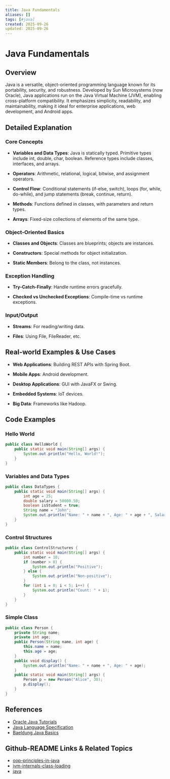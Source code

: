 ```yaml
---
title: Java Fundamentals
aliases: []
tags: [#java]
created: 2025-09-26
updated: 2025-09-26
---
```


# Java Fundamentals

## Overview

Java is a versatile, object-oriented programming language known for its portability, security, and robustness. Developed by Sun Microsystems (now Oracle), Java applications run on the Java Virtual Machine (JVM), enabling cross-platform compatibility. It emphasizes simplicity, readability, and maintainability, making it ideal for enterprise applications, web development, and Android apps.

## Detailed Explanation

### Core Concepts

- **Variables and Data Types**: Java is statically typed. Primitive types include int, double, char, boolean. Reference types include classes, interfaces, and arrays.

- **Operators**: Arithmetic, relational, logical, bitwise, and assignment operators.

- **Control Flow**: Conditional statements (if-else, switch), loops (for, while, do-while), and jump statements (break, continue, return).

- **Methods**: Functions defined in classes, with parameters and return types.

- **Arrays**: Fixed-size collections of elements of the same type.

### Object-Oriented Basics

- **Classes and Objects**: Classes are blueprints; objects are instances.

- **Constructors**: Special methods for object initialization.

- **Static Members**: Belong to the class, not instances.

### Exception Handling

- **Try-Catch-Finally**: Handle runtime errors gracefully.

- **Checked vs Unchecked Exceptions**: Compile-time vs runtime exceptions.

### Input/Output

- **Streams**: For reading/writing data.

- **Files**: Using File, FileReader, etc.

## Real-world Examples & Use Cases

- **Web Applications**: Building REST APIs with Spring Boot.

- **Mobile Apps**: Android development.

- **Desktop Applications**: GUI with JavaFX or Swing.

- **Embedded Systems**: IoT devices.

- **Big Data**: Frameworks like Hadoop.

## Code Examples

### Hello World

```java
public class HelloWorld {
    public static void main(String[] args) {
        System.out.println("Hello, World!");
    }
}
```

### Variables and Data Types

```java
public class DataTypes {
    public static void main(String[] args) {
        int age = 25;
        double salary = 50000.50;
        boolean isStudent = true;
        String name = "John";
        System.out.println("Name: " + name + ", Age: " + age + ", Salary: " + salary + ", Student: " + isStudent);
    }
}
```

### Control Structures

```java
public class ControlStructures {
    public static void main(String[] args) {
        int number = 10;
        if (number > 0) {
            System.out.println("Positive");
        } else {
            System.out.println("Non-positive");
        }
        for (int i = 0; i < 5; i++) {
            System.out.println("Count: " + i);
        }
    }
}
```

### Simple Class

```java
public class Person {
    private String name;
    private int age;
    public Person(String name, int age) {
        this.name = name;
        this.age = age;
    }
    public void display() {
        System.out.println("Name: " + name + ", Age: " + age);
    }
    public static void main(String[] args) {
        Person p = new Person("Alice", 30);
        p.display();
    }
}
```

## References

- [Oracle Java Tutorials](https://docs.oracle.com/javase/tutorial/)
- [Java Language Specification](https://docs.oracle.com/javase/specs/jls/se21/html/index.html)
- [Baeldung Java Basics](https://www.baeldung.com/java)

## Github-README Links & Related Topics

- [oop-principles-in-java](../oop-principles-in-java/)
- [jvm-internals-class-loading](../jvm-internals-class-loading/)
- [java](../java/)
